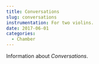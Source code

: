 ```yaml
---
title: Conversations
slug: conversations
instrumentation: For two violins.
date: 2017-06-01
categories:
  - Chamber
---
```

Information about _Conversations_.
